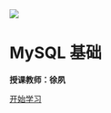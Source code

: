 





<img src="https://www.ncut.edu.cn/images/logo-dh.png"  />

# MySQL 基础

**授课教师：徐夙** 

[开始学习](README)


